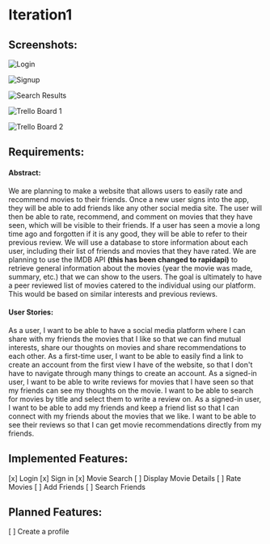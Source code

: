 # Iteration1

## Screenshots:
![Login](https://csil-git1.cs.surrey.sfu.ca/sjanke/301396991_group_project/-/blob/images/iteration1/images/login.jpg?raw=true)

![Signup](https://csil-git1.cs.surrey.sfu.ca/sjanke/301396991_group_project/-/blob/images/iteration1/images/signup.jpg?raw=true)

![Search Results](https://csil-git1.cs.surrey.sfu.ca/sjanke/301396991_group_project/-/blob/images/iteration1/images/searchResult.jpg?raw=true)

![Trello Board 1](https://csil-git1.cs.surrey.sfu.ca/sjanke/301396991_group_project/-/blob/images/iteration1/images/Trello1.jpg?raw=true)

![Trello Board 2](https://csil-git1.cs.surrey.sfu.ca/sjanke/301396991_group_project/-/blob/images/iteration1/images/Trello2.jpg?raw=true)

## Requirements:

#### Abstract:
We are planning to make a website that allows users to easily rate and recommend movies to their friends. Once a new user signs into the app, they will be able to add friends like any other social media site. The user will then be able to rate, recommend, and comment on movies that they have seen, which will be visible to their friends. If a user has seen a movie a long time ago and forgotten if it is any good, they will be able to refer to their previous review. We will use a database to store information about each user, including their list of friends and movies that they have rated. We are planning to use the IMDB API **(this has been changed to rapidapi)** to retrieve general information about the movies (year the movie was made, summary, etc.) that we can show to the users. The goal is ultimately to have a peer reviewed list of movies catered to the individual using our platform. This would be based on similar interests and previous reviews.

#### User Stories:
As a user, I want to be able to have a social media platform where I can share with my friends the movies that I like so that we can find mutual interests, share our thoughts on movies and share recommendations to each other.
As a first-time user, I want to be able to easily find a link to create an account from the first view I have of the website, so that I don't have to navigate through many things to create an account.
As a signed-in user, I want to be able to write reviews for movies that I have seen so that my friends can see my thoughts on the movie. I want to be able to search for movies by title and select them to write a review on.
As a signed-in user, I want to be able to add my friends and keep a friend list so that I can connect with my friends about the movies that we like. I want to be able to see their reviews so that I can get movie recommendations directly from my friends.

## Implemented Features:
[x] Login
[x] Sign in
[x] Movie Search
[ ] Display Movie Details
[ ] Rate Movies
[ ] Add Friends
[ ] Search Friends

## Planned Features:
[ ] Create a profile